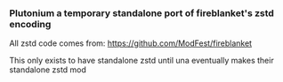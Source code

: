 ### Plutonium a temporary standalone port of fireblanket's zstd encoding

All zstd code comes from: https://github.com/ModFest/fireblanket

This only exists to have standalone zstd until una eventually makes their standalone zstd mod
